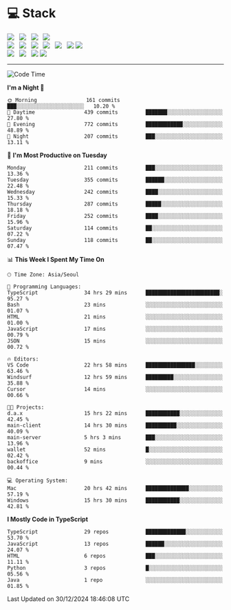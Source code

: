 <h1>💻 Stack</h1>
<div>
 <!-- badge : https://shields.io/ -->
 <!-- icon : https://simpleicons.org/?q=Get -->
 <img src="https://img.shields.io/badge/HTML5-e74c3c?style=flat-square&logo=HTML5&logoColor=white"/> &nbsp 
 <img src="https://img.shields.io/badge/CSS3-0A84FF?style=flat-square&logo=CSS3&logoColor=white"/> &nbsp 
 <img src="https://img.shields.io/badge/JavaScript-FFCD11?style=flat-square&logo=JavaScript&logoColor=white"/> &nbsp 
 <img src="https://img.shields.io/badge/TypeScript-3075C0?style=flat-square&logo=TypeScript&logoColor=white"/>
 <br/>
 <img src="https://img.shields.io/badge/Next-000000?style=flat-square&logo=nextdotjs&logoColor=white"/> &nbsp 
 <img src="https://img.shields.io/badge/React-00BCF6?style=flat-square&logo=React&logoColor=white"/> &nbsp 
 <img src="https://img.shields.io/badge/Redux-764ABC?style=flat-square&logo=Redux&logoColor=white"/> &nbsp
 <img src="https://img.shields.io/badge/Recoil-3578E5?style=flat-square&logo=recoil&logoColor=white"/> &nbsp
 <img src="https://img.shields.io/badge/React-Query-FF4154?style=flat-square&logo=reactquery&logoColor=white"/> &nbsp 
 <img src="https://img.shields.io/badge/styled%2Dcomponents-DB7093?style=flat-square&logo=styled%2Dcomponents&logoColor=white"/>
 <img src="https://img.shields.io/badge/CSS Modules-000000?style=flat-square&logo=CSS Modules&logoColor=white"/> &nbsp 
 <br/>
 <img src="https://img.shields.io/badge/Node-339933?style=flat-square&logo=Node.js&logoColor=white"/> &nbsp 
 <img src="https://img.shields.io/badge/Express-000000?style=flat-square&logo=Express&logoColor=white"/> &nbsp 
 <img src="https://img.shields.io/badge/MongoDB-47A248?style=flat-square&logo=MongoDB&logoColor=white"/>
 <img src="https://img.shields.io/badge/MariaDB-003545?style=flat-square&logo=mariadb&logoColor=white"/>
</div>

<hr>

<!--START_SECTION:waka-->
![Code Time](http://img.shields.io/badge/Code%20Time-1%2C849%20hrs%2034%20mins-blue)

**I'm a Night 🦉** 

```text
🌞 Morning                161 commits         ███░░░░░░░░░░░░░░░░░░░░░░   10.20 % 
🌆 Daytime                439 commits         ███████░░░░░░░░░░░░░░░░░░   27.80 % 
🌃 Evening                772 commits         ████████████░░░░░░░░░░░░░   48.89 % 
🌙 Night                  207 commits         ███░░░░░░░░░░░░░░░░░░░░░░   13.11 % 
```
📅 **I'm Most Productive on Tuesday** 

```text
Monday                   211 commits         ███░░░░░░░░░░░░░░░░░░░░░░   13.36 % 
Tuesday                  355 commits         ██████░░░░░░░░░░░░░░░░░░░   22.48 % 
Wednesday                242 commits         ████░░░░░░░░░░░░░░░░░░░░░   15.33 % 
Thursday                 287 commits         █████░░░░░░░░░░░░░░░░░░░░   18.18 % 
Friday                   252 commits         ████░░░░░░░░░░░░░░░░░░░░░   15.96 % 
Saturday                 114 commits         ██░░░░░░░░░░░░░░░░░░░░░░░   07.22 % 
Sunday                   118 commits         ██░░░░░░░░░░░░░░░░░░░░░░░   07.47 % 
```


📊 **This Week I Spent My Time On** 

```text
🕑︎ Time Zone: Asia/Seoul

💬 Programming Languages: 
TypeScript               34 hrs 29 mins      ████████████████████████░   95.27 % 
Bash                     23 mins             ░░░░░░░░░░░░░░░░░░░░░░░░░   01.07 % 
HTML                     21 mins             ░░░░░░░░░░░░░░░░░░░░░░░░░   01.00 % 
JavaScript               17 mins             ░░░░░░░░░░░░░░░░░░░░░░░░░   00.79 % 
JSON                     15 mins             ░░░░░░░░░░░░░░░░░░░░░░░░░   00.72 % 

🔥 Editors: 
VS Code                  22 hrs 58 mins      ████████████████░░░░░░░░░   63.46 % 
Windsurf                 12 hrs 59 mins      █████████░░░░░░░░░░░░░░░░   35.88 % 
Cursor                   14 mins             ░░░░░░░░░░░░░░░░░░░░░░░░░   00.66 % 

🐱‍💻 Projects: 
d.a.x                    15 hrs 22 mins      ███████████░░░░░░░░░░░░░░   42.45 % 
main-client              14 hrs 30 mins      ██████████░░░░░░░░░░░░░░░   40.09 % 
main-server              5 hrs 3 mins        ███░░░░░░░░░░░░░░░░░░░░░░   13.96 % 
wallet                   52 mins             █░░░░░░░░░░░░░░░░░░░░░░░░   02.42 % 
backoffice               9 mins              ░░░░░░░░░░░░░░░░░░░░░░░░░   00.44 % 

💻 Operating System: 
Mac                      20 hrs 42 mins      ██████████████░░░░░░░░░░░   57.19 % 
Windows                  15 hrs 30 mins      ███████████░░░░░░░░░░░░░░   42.81 % 
```

**I Mostly Code in TypeScript** 

```text
TypeScript               29 repos            █████████████░░░░░░░░░░░░   53.70 % 
JavaScript               13 repos            ██████░░░░░░░░░░░░░░░░░░░   24.07 % 
HTML                     6 repos             ███░░░░░░░░░░░░░░░░░░░░░░   11.11 % 
Python                   3 repos             █░░░░░░░░░░░░░░░░░░░░░░░░   05.56 % 
Java                     1 repo              ░░░░░░░░░░░░░░░░░░░░░░░░░   01.85 % 
```




 Last Updated on 30/12/2024 18:46:08 UTC
<!--END_SECTION:waka-->
